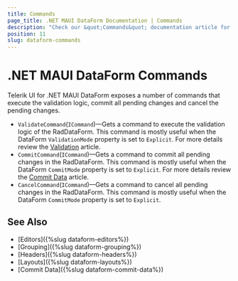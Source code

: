 ```yaml
---
title: Commands
page_title: .NET MAUI DataForm Documentation | Commands
description: "Check our &quot;Commands&quot; documentation article for Telerik DataForm for .NET MAUI control."
position: 11
slug: dataform-commands
---
```


# .NET MAUI DataForm Commands

Telerik UI for .NET MAUI DataForm exposes a number of commands that execute the validation logic, commit all pending changes and cancel the pending changes.

* `ValidateCommand`(`ICommand`)&mdash;Gets a command to execute the validation logic of the RadDataForm. This command is mostly useful when the DataForm `ValidationMode` property is set to `Explicit`. For more details review the [Validation]() article.
* `CommitCommand`(`ICommand`)&mdash;Gets a command to commit all pending changes in the RadDataForm. This command is mostly useful when the DataForm `CommitMode` property is set to `Explicit`. For more details review the [Commit Data]() article.
* `CancelCommand`(`ICommand`)&mdash;Gets a command to cancel all pending changes in the RadDataForm. This command is mostly useful when the DataForm `CommitMode` property is set to `Explicit`.
     

## See Also

- [Editors]({%slug dataform-editors%})
- [Grouping]({%slug dataform-grouping%})
- [Headers]({%slug dataform-headers%})
- [Layouts]({%slug dataform-layouts%})
- [Commit Data]({%slug dataform-commit-data%})